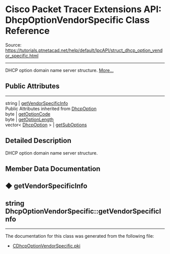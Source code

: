 # Cisco Packet Tracer Extensions API: DhcpOptionVendorSpecific Class Reference

Source: https://tutorials.ptnetacad.net/help/default/IpcAPI/struct_dhcp_option_vendor_specific.html

---

DHCP option domain name server structure. [More...](struct_dhcp_option_vendor_specific.html#details)

##  Public Attributes  
  
---  
string | [getVendorSpecificInfo](struct_dhcp_option_vendor_specific.html#a00b17fdb9b61e4473a457c8f8bfe25dd)  
Public Attributes inherited from [DhcpOption](struct_dhcp_option.html)  
byte | [getOptionCode](struct_dhcp_option.html#a6e8830388d7a04050f0a415c21723ab2)  
byte | [getOptionLength](struct_dhcp_option.html#a6759a416172bbacfc94d2ecbe24b48aa)  
vector< [DhcpOption](struct_dhcp_option.html) > | [getSubOptions](struct_dhcp_option.html#a8d413c0b55ed22bb5d3c4bcebd3c3e12)  
  
## Detailed Description

DHCP option domain name server structure. 

## Member Data Documentation

## ◆ getVendorSpecificInfo

string DhcpOptionVendorSpecific::getVendorSpecificInfo  
---  
  
* * *

The documentation for this class was generated from the following file:

  * [CDhcpOptionVendorSpecific.pki](_c_dhcp_option_vendor_specific_8pki.html)


